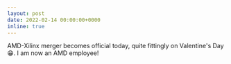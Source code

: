 ```yaml
---
layout: post
date: 2022-02-14 00:00:00+0000
inline: true
---
```


AMD-Xilinx merger becomes official today, quite fittingly on Valentine's Day
:grin:. I am now an AMD employee!

